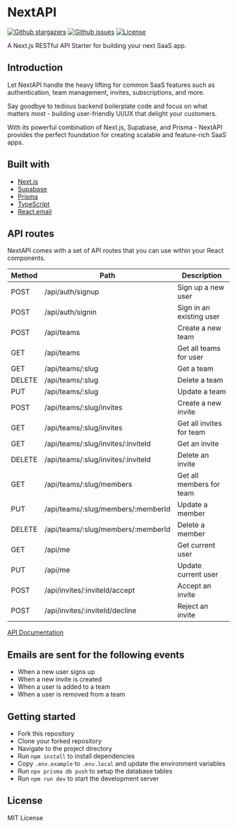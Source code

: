 <!-- ![NextAPI cover](./nextapi.png) -->

<!--
<div align="center">
  <h1><strong>NextAPI</strong></h1>
</div>
<div align="center">
  A Next.js RESTful API Starter for building your next SaaS app.
</div>
 -->

# NextAPI

<p>
    <a href="https://github.com/devkiran/NextAPI/stargazers"><img src="https://img.shields.io/github/stars/devkiran/NextAPI" alt="Github stargazers"></a>
    <a href="https://github.com/devkiran/NextAPI/issues"><img src="https://img.shields.io/github/issues/devkiran/NextAPI" alt="Github issues"></a>
    <a href="https://github.com/devkiran/NextAPI/blob/main/LICENSE.md"><img src="https://img.shields.io/github/license/devkiran/NextAPI" alt="License"></a>
</p>

A Next.js RESTful API Starter for building your next SaaS app.

## Introduction

Let NextAPI handle the heavy lifting for common SaaS features such as authentication, team management, invites, subscriptions, and more.

Say goodbye to tedious backend boilerplate code and focus on what matters most - building user-friendly UI/UX that delight your customers.

With its powerful combination of Next.js, Supabase, and Prisma - NextAPI provides the perfect foundation for creating scalable and feature-rich SaaS apps.

## Built with

- [Next.js](https://nextjs.org/)
- [Supabase](https://supabase.io/)
- [Prisma](https://www.prisma.io/)
- [TypeScript](https://www.typescriptlang.org/)
- [React.email](https://react.email/)

## API routes

NextAPI comes with a set of API routes that you can use within your React components.

| Method | Path                               | Description              |
| ------ | ---------------------------------- | ------------------------ |
| POST   | /api/auth/signup                   | Sign up a new user       |
| POST   | /api/auth/signin                   | Sign in an existing user |
| POST   | /api/teams                         | Create a new team        |
| GET    | /api/teams                         | Get all teams for user   |
| GET    | /api/teams/:slug                   | Get a team               |
| DELETE | /api/teams/:slug                   | Delete a team            |
| PUT    | /api/teams/:slug                   | Update a team            |
| POST   | /api/teams/:slug/invites           | Create a new invite      |
| GET    | /api/teams/:slug/invites           | Get all invites for team |
| GET    | /api/teams/:slug/invites/:inviteId | Get an invite            |
| DELETE | /api/teams/:slug/invites/:inviteId | Delete an invite         |
| GET    | /api/teams/:slug/members           | Get all members for team |
| PUT    | /api/teams/:slug/members/:memberId | Update a member          |
| DELETE | /api/teams/:slug/members/:memberId | Delete a member          |
| GET    | /api/me                            | Get current user         |
| PUT    | /api/me                            | Update current user      |
| POST   | /api/invites/:inviteId/accept      | Accept an invite         |
| POST   | /api/invites/:inviteId/decline     | Reject an invite         |

[API Documentation](https://documenter.getpostman.com/view/13376907/2s8ZDYWgZ1)

## Emails are sent for the following events

- When a new user signs up
- When a new invite is created
- When a user is added to a team
- When a user is removed from a team

## Getting started

- Fork this repository
- Clone your forked repository
- Navigate to the project directory
- Run `npm install` to install dependencies
- Copy `.env.example` to `.env.local` and update the environment variables
- Run `npx prisma db push` to setup the database tables
- Run `npm run dev` to start the development server

## License

MIT License
